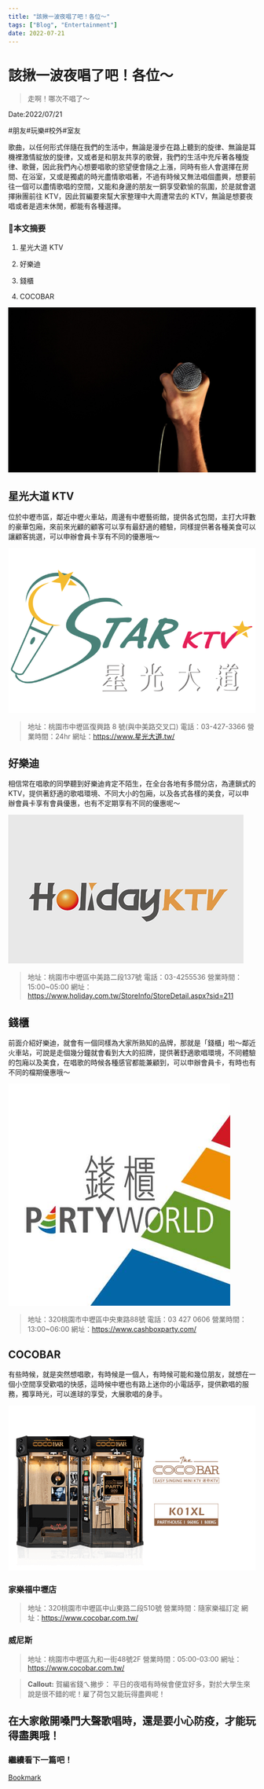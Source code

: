 ```yaml
---
title: "該揪一波夜唱了吧！各位～"
tags: ["Blog", "Entertainment"]
date: 2022-07-21
---
```

# 該揪一波夜唱了吧！各位～

> 走啊！哪次不唱了～

Date:2022/07/21



#朋友#玩樂#校外#室友



歌曲，以任何形式伴隨在我們的生活中，無論是漫步在路上聽到的旋律、無論是耳機裡激情綻放的旋律，又或者是和朋友共享的歌聲，我們的生活中充斥著各種旋律、歌聲，因此我們內心想要唱歌的慾望便會隨之上漲，同時有些人會選擇在房間、在浴室，又或是獨處的時光盡情歌唱著，不過有時候又無法唱個盡興，想要前往一個可以盡情歌唱的空間，又能和身邊的朋友一銅享受歡愉的氛圍，於是就會選擇揪團前往 KTV，因此賀編要來幫大家整理中大周遭常去的 KTV，無論是想要夜唱或者是週末休閒，都能有各種選擇。

### 🧸本文摘要

1. 星光大道 KTV

1. 好樂迪

1. 錢櫃

1. COCOBAR

![Image](https://raw.githubusercontent.com/NCU-FRESH/2024-blog/main/images/20240717_204813_image.jpg)

## 星光大道 KTV

位於中壢市區，鄰近中壢火車站，周邊有中壢藝術館，提供各式包間，主打大坪數的豪華包廂，來前來光顧的顧客可以享有最舒適的體驗，同樣提供著各種美食可以讓顧客挑選，可以申辦會員卡享有不同的優惠哦～

![Image](https://raw.githubusercontent.com/NCU-FRESH/2024-blog/main/images/20240717_204816_image.jpg)

> 地址：桃園市中壢區復興路 8 號(與中美路交叉口)
電話：03-427-3366
營業時間：24hr
網址：https://www.星光大道.tw/

## 好樂迪

相信常在唱歌的同學聽到好樂迪肯定不陌生，在全台各地有多間分店，為連鎖式的 KTV，提供著舒適的歌唱環境、不同大小的包廂，以及各式各樣的美食，可以申辦會員卡享有會員優惠，也有不定期享有不同的優惠呢～

![Image](https://raw.githubusercontent.com/NCU-FRESH/2024-blog/main/images/20240717_204818_image.jpg)

> 地址：桃園市中壢區中美路二段137號
電話：03-4255536
營業時間：15:00~05:00
網址：https://www.holiday.com.tw/StoreInfo/StoreDetail.aspx?sid=211

## 錢櫃

前面介紹好樂迪，就會有一個同樣為大家所熟知的品牌，那就是「錢櫃」啦～鄰近火車站，可說是走個幾分鐘就會看到大大的招牌，提供著舒適歌唱環境，不同體驗的包廂以及美食，在唱歌的時候各種感官都能兼顧到，可以申辦會員卡，有時也有不同的檔期優惠哦～

![Image](https://raw.githubusercontent.com/NCU-FRESH/2024-blog/main/images/20240717_204820_image.jpg)

> 地址：320桃園市中壢區中央東路88號
電話：03 427 0606
營業時間：13:00~06:00
網址：https://www.cashboxparty.com/

## COCOBAR

有些時候，就是突然想唱歌，有時候是一個人，有時候可能和幾位朋友，就想在一個小空間享受歡唱的快感，這時候中壢也有路上迷你的小電話亭，提供歡唱的服務，獨享時光，可以進球的享受，大展歌唱的身手。

![Image](https://raw.githubusercontent.com/NCU-FRESH/2024-blog/main/images/20240717_204822_image.jpg)

### 家樂福中壢店

> 地址：320桃園市中壢區中山東路二段510號
營業時間：隨家樂福訂定
網址：https://www.cocobar.com.tw/

### 威尼斯

> 地址：桃園市中壢區九和一街48號2F
營業時間：05:00-03:00
網址：https://www.cocobar.com.tw/

> **Callout:** 賀編省錢ㄟ撇步：
平日的夜唱有時候會便宜好多，對於大學生來說是很不錯的呢！雇了荷包又能玩得盡興呢！

## 在大家敞開嗓門大聲歌唱時，還是要小心防疫，才能玩得盡興哦！

### 繼續看下一篇吧！

[Bookmark](https://ncufresh.ncu.edu.tw/blog/fun/?postId=af53c517-2ffe-4867-99a2-6442c3ad2540)



